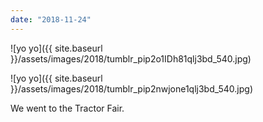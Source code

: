 ```yaml
---
date: "2018-11-24"
---
```


![yo yo]({{ site.baseurl }}/assets/images/2018/tumblr_pip2o1IDh81qlj3bd_540.jpg)

![yo yo]({{ site.baseurl }}/assets/images/2018/tumblr_pip2nwjone1qlj3bd_540.jpg)

We went to the Tractor Fair.
